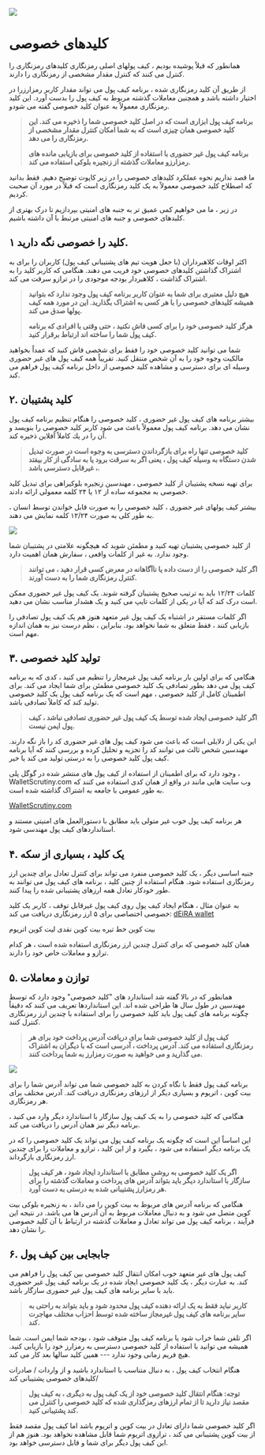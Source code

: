 ![](../images/03-main-l.png)

# کلیدهای خصوصی

همانطور که قبلاً پوشیده بودیم ، کیف پولهای اصلی رمزنگاری کلیدهای رمزنگاری را کنترل می کنند که کنترل مقدار مشخصی از رمزنگاری را دارند.

از طریق آن کلید رمزنگاری شده ، برنامه کیف پول می تواند مقدار کاربر رمزارزرا در اختیار داشته باشد و همچنین معاملات گذشته مربوط به کیف پول را بدست آورد. این کلید رمزنگاری معمولاً به عنوان کلید خصوصی گفته می شودو.

> **برنامه کیف پول ابزاری است که در اصل کلید خصوصی شما را ذخیره می کند. این کلید خصوصی همان چیزی است که به شما امکان کنترل مقدار مشخصی از رمزنگاری را می دهد.**
>
> **برنامه کیف پول غیر حضوری با استفاده از کلید خصوصی برای بازیابی مانده های رمزارزو معاملات گذشته از زنجیره بلوکی استفاده می کند.**

ما قصد نداریم نحوه عملکرد کلیدهای خصوصی را در زیر کاپوت توضیح دهیم. فقط بدانید که اصطلاح کلید خصوصی معمولاً به یک کلید رمزنگاری است که قبلاً در مورد آن صحبت کردیم.

در زیر ، ما می خواهیم کمی عمیق تر به جنبه های امنیتی بپردازیم تا درک بهتری از کلیدهای خصوصی و جنبه های امنیتی مرتبط با آن داشته باشیم.

## کلید را خصوصی نگه دارید ۱. 

اکثر اوقات کلاهبرداران (با جعل هویت تیم های پشتیبانی کیف پول) کاربران را برای به اشتراک گذاشتن کلیدهای خصوصی خود فریب می دهند. هنگامی که کاربر کلید را به اشتراک گذاشت ، کلاهبردار بودجه موجودی را در ترازو سرقت می کند.

> **هیچ دلیل معتبری برای شما به عنوان کاربر برنامه کیف پول وجود ندارد که بتوانید همیشه کلیدهای خصوصی را با هر کسی به اشتراک بگذارید. این در مورد همه کیف پولها صدق می کند.**
>
> **هرگز کلید خصوصی خود را برای کسی فاش نکنید ، حتی وقتی با افرادی که برنامه کیف پول شما را ساخته اند ارتباط برقرار کنید.**

شما می توانید کلید خصوصی خود را فقط برای شخصی فاش کنید که عمداً بخواهید مالکیت وجوه خود را به آن شخص منتقل کنید. تقریباً همه کیف پول های غیر حضوری وسیله ای برای دسترسی و مشاهده کلید خصوصی از داخل برنامه کیف پول فراهم می کند.

## کلید پشتیبان .۲

بیشتر برنامه های کیف پول غیر حضوری ، کلید خصوصی را هنگام تنظیم برنامه کیف پول نشان می دهد. برنامه کیف پول معمولاً باعث می شود کاربر كلید خصوصی را بنویسد و آن را در یك كاملاً آفلاین ذخیره كند.
 
> **کلید خصوصی تنها راه برای بازگرداندن دسترسی به وجوه است در صورت تبدیل شدن دستگاه به وسیله کیف پول ، یعنی اگر به سرقت برود یا به سادگی از کار بیفتد ، غیرقابل دسترسی باشد.**

برای تهیه نسخه پشتیبان از کلید خصوصی ، مهندسین زنجیره بلوکیراهی برای تبدیل کلید خصوصی به مجموعه ساده از ۱۲ یا ۲۴ کلمه معمولی ارائه دادند.

بیشتر کیف پولهای غیر حضوری ، کلید خصوصی را به صورت قابل خواندن توسط انسان ، به طور کلی به صورت ۱۲/۲۴ کلمه نمایش می دهند.

![](../images/03-02-l.png)

از کلید خصوصی پشتیبان تهیه کنید و مطمئن شوید که هیچگونه علامتی در پشتیبان شما وجود ندارد. به غیر از کلمات واقعی ، سفارش همان اهمیت دارد.

> **اگر کلید خصوصی را از دست داده یا ناآگاهانه در معرض کسی قرار دهید ، می توانند کنترل رمزنگاری شما را به دست آورند.**

کلمات ۱۲/۲۴ باید به ترتیب صحیح پشتیبان گرفته شوند. یک کیف پول غیر حضوری ممکن است درک کند که آیا در یکی از کلمات تایپ می کنید و یک هشدار مناسب نشان می دهید.

اگر کلمات مستقر در اشتباه یک کیف پول غیر متعهد هنوز هم یک کیف پول تصادفی را بازیابی کنند ، فقط متعلق به شما نخواهد بود. بنابراین ، نظم درست نیز به همان اندازه مهم است.

## ۳. تولید کلید خصوصی

هنگامی که برای اولین بار برنامه کیف پول غیرمجاز را تنظیم می کنید ، کدی که به برنامه کیف پول می دهد بطور تصادفی یک کلید خصوصی مطمئن برای شما ایجاد می کند. برای اطمینان کامل از کلید خصوصی ، مهم است که یک برنامه کیف پول یک کلید خصوصی تولید کند که کاملاً تصادفی باشد.

> **اگر کلید خصوصی ایجاد شده توسط یک کیف پول غیر حضوری تصادفی نباشد ، کیف پول ایمن نیست.**

این یکی از دلایلی است که باعث می شود کیف پول های غیر حضوری کد را باز نگه دارند. مهندسین شخص ثالث می توانند کد را تجزیه و تحلیل کرده و بررسی کنند که آیا برنامه کیف پول کلید خصوصی را به درستی تولید می کند یا خیر.

وجود دارد که برای اطمینان از استفاده از کیف پول های منتشر شده در گوگل پلی ،  WalletScrutiny.com وب سایت هایی مانند در واقع از همان کدی استفاده می کنند که به طور عمومی با جامعه به اشتراک گذاشته شده است.

 [WalletScrutiny.com](https://walletscrutiny.com) 
   
هر برنامه کیف پول خوب غیر متولی باید مطابق با دستورالعمل های امنیتی مستند و استانداردهای کیف پول مهندسی شود.

##  ۴. یک کلید ، بسیاری از سکه

جنبه اساسی دیگر ، یک کلید خصوصی منفرد می تواند برای کنترل تعادل برای چندین ارز رمزنگاری استفاده شود. هنگام استفاده از چنین کلید ، برنامه های کیف پول می توانند به طور خودکار تعادل همه ارزهای پشتیبانی شده را پیدا کنند.

به عنوان مثال ، هنگام ایجاد کیف پول روی کیف پول غیرقابل توقف ، کاربر یک کلید خصوصی اختصاصی برای ۵ ارز رمزنگاری دریافت می کند:
[dEiRA wallet](https://deiracoin.com) 

بیت کوین
خط تیره
بیت کوین نقدی
لیت کوین
اتریوم

همان کلید خصوصی که برای کنترل چندین ارز رمزنگاری استفاده شده است ، هر کدام ترازو و معاملات خاص خود را دارند.

## ۵. توازن و معاملات

همانطور که در بالا گفته شد استاندارد های "کلید خصوصی" وجود دارد که توسط مهندسین در طول سال ها طراحی شده اند. این استانداردها تعریف می کنند که دقیقاً چگونه برنامه های کیف پول باید کلید خصوصی را برای استفاده با چندین ارز رمزنگاری کنترل کنند.

> **کیف پول از کلید خصوصی شما برای دریافت آدرس پرداخت خود برای هر رمزنگاری استفاده می کند. آدرس پرداخت ، آدرسی است که با دیگران به اشتراک می گذارید و می خواهید به صورت رمزارز به شما پرداخت کنند.**

![](../images/03-03-l.png)

برنامه کیف پول فقط با نگاه کردن به کلید خصوصی شما می تواند آدرس شما را برای بیت کوین ، اتریوم و بسیاری دیگر از ارزهای رمزنگاری دریافت کند. آدرس مختلف برای هر رمزنگاری.

هنگامی که کلید خصوصی را به یک کیف پول سازگار با استاندارد دیگر وارد می کنید ، برنامه دیگر نیز همان آدرس را دریافت می کند.

این اساساً این است که چگونه یک برنامه کیف پول می تواند یک کلید خصوصی را که در یک برنامه دیگر استفاده می شود ، بگیرد و از این کلید ، ترازو و معاملات را برای چندین ارز رمزنگاری بازگرداند.

> **اگر یک کلید خصوصی به روشی مطابق با استاندارد ایجاد شود ، هر کیف پول سازگار با استاندارد دیگر باید بتواند آدرس های پرداخت و معاملات گذشته را برای هر رمزارز پشتیبانی شده به درستی به دست آورد.**

هنگامی که برنامه آدرس های مربوط به بیت کوین را می داند ، به زنجیره بلوکی بیت کوین متصل می شود و به دنبال معاملات مربوط به آن آدرس ها می باشد. در نتیجه این فرآیند ، برنامه کیف پول می تواند تعادل و معاملات گذشته در ارتباط با آن کلید خصوصی را نشان دهد.

## ۶. جابجایی بین کیف پول

کیف پول های غیر متعهد خوب امکان انتقال کلید خصوصی بین کیف پول را فراهم می کند. به عبارت دیگر ، یک کلید خصوصی ایجاد شده در یک برنامه کیف پول غیر حضوری باید با سایر برنامه های کیف پول غیر حضوری سازگار باشد.

> **کاربر نباید فقط به یک ارائه دهنده کیف پول محدود شود و باید بتواند به راحتی به سایر برنامه های کیف پول غیرمجاز ساخته شده توسط احزاب مختلف مهاجرت کند.** 

اگر تلفن شما خراب شود یا برنامه کیف پول متوقف شود ، بودجه شما ایمن است. شما همیشه می توانید با استفاده از کلید خصوصی دسترسی به رمزارز خود را بازیابی کنید. هیچ فریم زمانی وجود ندارد --- همین کلید سالها بعد کار می کند.

هنگام انتخاب کیف پول ، به دنبال متناسب با استاندارد باشید و از واردات / صادرات کلیدهای خصوصی پشتیبانی کند/

> **توجه: هنگام انتقال کلید خصوصی خود از یک کیف پول به دیگری ، به کیف پول مقصد نیاز دارید تا از تمام ارزهای رمزگذاری شده که کلید خصوصی را کنترل می کند پشتیبانی کنید.**

اگر کلید خصوصی شما دارای تعادل در بیت کوین و اتریوم باشد اما کیف پول مقصد فقط از بیت کوین پشتیبانی می کند ، ترازوی اتریوم شما قابل مشاهده نخواهد بود. هنوز هم از این کیف پول دیگر برای شما و قابل دسترسی خواهد بود.
